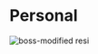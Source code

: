 # Personal
![boss-modified resi](https://user-images.githubusercontent.com/84199763/179262936-7c1eee04-2a18-48ad-b1ff-e92e5ca6fe92.png)
